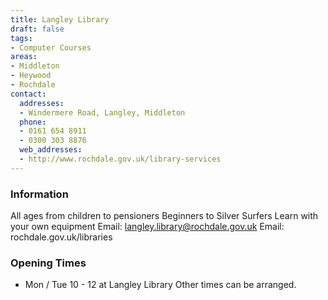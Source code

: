 ```yaml
---
title: Langley Library
draft: false
tags:
- Computer Courses
areas:
- Middleton
- Heywood
- Rochdale
contact:
  addresses:
  - Windermere Road, Langley, Middleton
  phone:
  - 0161 654 8911
  - 0300 303 8876
  web_addresses:
  - http://www.rochdale.gov.uk/library-services
---
```


### Information
All ages from children to pensioners
Beginners to Silver Surfers
Learn with your own equipment
Email: langley.library@rochdale.gov.uk
Email: rochdale.gov.uk/libraries

### Opening Times
* Mon / Tue 10 - 12 at Langley Library
Other times can be arranged.

